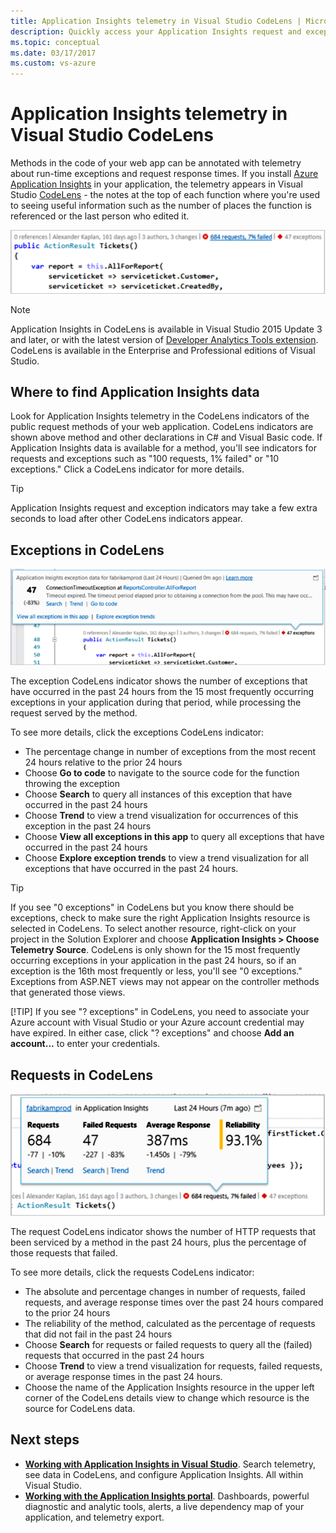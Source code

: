 ```yaml
---
title: Application Insights telemetry in Visual Studio CodeLens | Microsoft Docs
description: Quickly access your Application Insights request and exception telemetry with CodeLens in Visual Studio.
ms.topic: conceptual
ms.date: 03/17/2017
ms.custom: vs-azure
---
```


# Application Insights telemetry in Visual Studio CodeLens
Methods in the code of your web app can be annotated with telemetry about run-time exceptions and request response times. If you install [Azure Application Insights](./app-insights-overview.md) in your application, the telemetry appears in Visual Studio [CodeLens](/visualstudio/ide/find-code-changes-and-other-history-with-codelens?view=vs-2015) - the notes at the top of each function where you're used to seeing useful information such as the number of places the function is referenced or the last person who edited it.

![CodeLens](./media/visual-studio-codelens/codelens-overview.png)

> [!NOTE]
> Application Insights in CodeLens is available in Visual Studio 2015 Update 3 and later, or with the latest version of [Developer Analytics Tools extension](https://visualstudiogallery.msdn.microsoft.com/82367b81-3f97-4de1-bbf1-eaf52ddc635a). CodeLens is available in the Enterprise and Professional editions of Visual Studio.
> 
> 

## Where to find Application Insights data
Look for Application Insights telemetry in the CodeLens indicators of the public request methods of your web application. 
CodeLens indicators are shown above method and other declarations in C# and Visual Basic code. If Application Insights data is available for a method, you'll see indicators for requests and exceptions such as "100 requests, 1% failed" or "10 exceptions." Click a CodeLens indicator for more details. 

> [!TIP]
> Application Insights request and exception indicators may take a few extra seconds to load after other CodeLens indicators appear.
> 
> 

## Exceptions in CodeLens
![TBD](./media/visual-studio-codelens/codelens-exceptions.png)

The exception CodeLens indicator shows the number of exceptions that have occurred in the past 24 hours from the 15 most frequently occurring exceptions in your application during that period, while processing the request served by the method.

To see more details, click the exceptions CodeLens indicator:

* The percentage change in number of exceptions from the most recent 24 hours relative to the prior 24 hours
* Choose **Go to code** to navigate to the source code for the function throwing the exception
* Choose **Search** to query all instances of this exception that have occurred in the past 24 hours
* Choose **Trend** to view a trend visualization for occurrences of this exception in the past 24 hours
* Choose **View all exceptions in this app** to query all exceptions that have occurred in the past 24 hours
* Choose **Explore exception trends** to view a trend visualization for all exceptions that have occurred in the past 24 hours. 

> [!TIP]
> If you see "0 exceptions" in CodeLens but you know there should be exceptions, check to make sure the right Application Insights resource is selected in CodeLens. To select another resource, right-click on your project in the Solution Explorer and choose **Application Insights > Choose Telemetry Source**. CodeLens is only shown for the 15 most frequently occurring exceptions in your application in the past 24 hours, so if an exception is the 16th most frequently or less, you'll see "0 exceptions." Exceptions from ASP.NET views may not appear on the controller methods that generated those views.
> 
> [!TIP]
> If you see "? exceptions" in CodeLens, you need to associate your Azure account with Visual Studio or your Azure account credential may have expired. In either case, click "? exceptions" and choose **Add an account...** to enter your credentials.
> 
> 

## Requests in CodeLens
![TBD](./media/visual-studio-codelens/codelens-requests.png)

The request CodeLens indicator shows the number of HTTP requests that been serviced by a method in the past 24 hours, plus the percentage of those requests that failed.

To see more details, click the requests CodeLens indicator:

* The absolute and percentage changes in number of requests, failed requests, and average response times over the past 24 hours compared to the prior 24 hours
* The reliability of the method, calculated as the percentage of requests that did not fail in the past 24 hours
* Choose **Search** for requests or failed requests to query all the (failed) requests that occurred in the past 24 hours
* Choose **Trend** to view a trend visualization for requests, failed requests, or average response times in the past 24 hours.
* Choose the name of the Application Insights resource in the upper left corner of the CodeLens details view to change which resource is the source for CodeLens data.

## <a name="next"></a>Next steps
* **[Working with Application Insights in Visual Studio](./visual-studio.md)**. Search telemetry, see data in CodeLens, and configure Application Insights. All within Visual Studio. 
* **[Working with the Application Insights portal](./overview-dashboard.md)**. Dashboards, powerful diagnostic and analytic tools, alerts, a live dependency map of your application, and telemetry export. 

